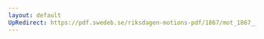 ```yaml
---
layout: default
UpRedirect: https://pdf.swedeb.se/riksdagen-motions-pdf/1867/mot_1867__ak__00202/mot_1867__ak__00202_001.pdf
---
```

